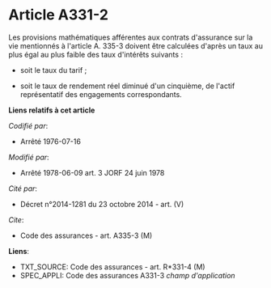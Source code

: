 # Article A331-2

Les provisions mathématiques afférentes aux contrats d'assurance sur la vie mentionnés à l'article A. 335-3 doivent être
calculées d'après un taux au plus égal au plus faible des taux d'intérêts suivants :

- soit le taux du tarif ;

- soit le taux de rendement réel diminué d'un cinquième, de l'actif représentatif des engagements correspondants.

**Liens relatifs à cet article**

_Codifié par_:

  - Arrêté 1976-07-16

_Modifié par_:

  - Arrêté 1978-06-09 art. 3 JORF 24 juin 1978

_Cité par_:

  - Décret n°2014-1281 du 23 octobre 2014 - art. (V)

_Cite_:

  - Code des assurances - art. A335-3 (M)

**Liens**:

  - TXT_SOURCE: Code des assurances - art. R*331-4 (M)
  - SPEC_APPLI: Code des assurances A331-3 *champ d'application*
